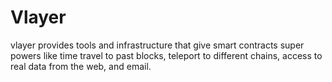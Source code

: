 # Vlayer
vlayer provides tools and infrastructure that give smart contracts super powers like time travel to past blocks, teleport to different chains, access to real data from the web, and email.
